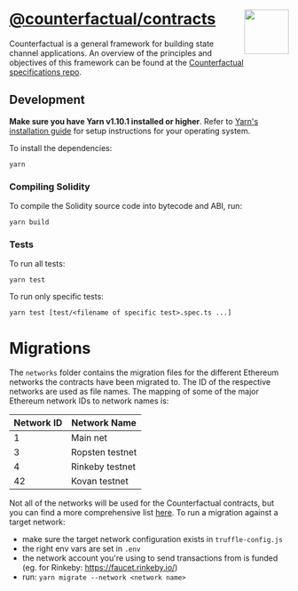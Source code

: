 # [@counterfactual/contracts](https://github.com/counterfactual/monorepo/tree/master/packages/contracts) <img align="right" src="../../logo.svg" height="80px" />

Counterfactual is a general framework for building state channel applications. An overview of the principles and objectives of this framework can be found at the [Counterfactual specifications repo](https://github.com/counterfactual/specs).

## Development

**Make sure you have Yarn v1.10.1 installed or higher**. Refer to [Yarn's installation guide](https://yarnpkg.com/lang/en/docs/install/) for setup instructions for your operating system.

To install the dependencies:

```shell
yarn
```

### Compiling Solidity

To compile the Solidity source code into bytecode and ABI, run:

```shell
yarn build
```

### Tests

To run all tests:

```shell
yarn test
```

To run only specific tests:

```shell
yarn test [test/<filename of specific test>.spec.ts ...]
```

# Migrations

The `networks` folder contains the migration files for the different Ethereum networks the contracts have been migrated to. The ID of the respective networks are used as file names. The mapping of some of the major Ethereum network IDs to network names is:

| Network ID | Network Name    |
| ---------- | --------------- |
| 1          | Main net        |
| 3          | Ropsten testnet |
| 4          | Rinkeby testnet |
| 42         | Kovan testnet   |

Not all of the networks will be used for the Counterfactual contracts, but you can find a more comprehensive list [here](https://ethereum.stackexchange.com/a/17101). To run a migration against a target network:

- make sure the target network configuration exists in `truffle-config.js`
- the right env vars are set in `.env`
- the network account you're using to send transactions from is funded (eg. for Rinkeby: https://faucet.rinkeby.io/)
- run: `yarn migrate --network <network name>`
